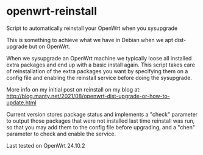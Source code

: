 # openwrt-reinstall
Script to automatically reinstall your OpenWrt when you sysupgrade

This is something to achieve what we have in Debian when we apt dist-upgrade
but on OpenWrt.

When we sysupgrade an OpenWrt machine we typically loose all installed extra
packages and end up with a basic install again. This script takes care of
reinstallation of the extra packages you want by specifying them on a config
file and enabling the reinstall service before doing the sysupgrade.

More info on my initial post on reinstall on my blog at:
http://blog.manty.net/2021/08/openwrt-dist-upgrade-or-how-to-update.html

Current version stores package status and implements a "check" parameter to
output those packages that were not installed last time reinstall was run,
so that you may add them to the config file before upgrading, and a "chen"
parameter to check and enable the service.

Last tested on OpenWrt 24.10.2
